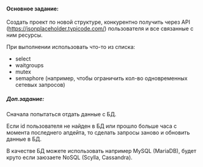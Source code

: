 #### Основное задание:
Создать проект по новой структуре, конкурентно получить через API (https://jsonplaceholder.typicode.com/) пользователя и все связанные с ним ресурсы. 

При выполнении использовать что-то из списка: 
* select 
* waitgroups 
* mutex
* semaphore (например, чтобы ограничить кол-во одновременных сетевых запросов)

##### Доп.задание:
Сначала попытаться отдать данные с БД.

Если id пользователя не найден в БД или прошло больше часа с момента последнего апдейта, то сделать запросы заново и обновить данные в БД. 

В качестве БД можете использовать например MySQL (MariaDB), будет круто если заюзаете NoSQL (Scylla, Cassandra).

